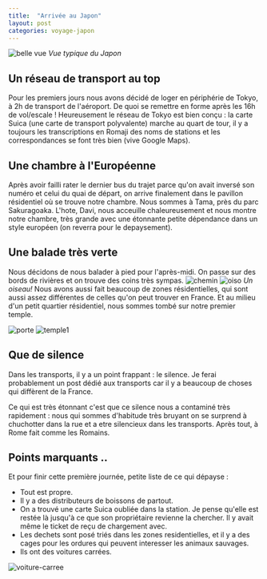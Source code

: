 ```yaml
---
title:  "Arrivée au Japon"
layout: post
categories: voyage-japon
---
```


![belle vue](/assets/images/voyage-japon/c-donc-ca-le-japon.jpg)
*Vue typique du Japon*

## Un réseau de transport au top

Pour les premiers jours nous avons décidé de loger en périphérie de Tokyo, à 2h de transport de l'aéroport. De quoi se remettre en forme après les 16h de vol/escale ! Heureusement le réseau de Tokyo est bien conçu : la carte Suica (une carte de transport polyvalente) marche au quart de tour, il y a toujours les transcriptions en Romaji des noms de stations et les correspondances se font très bien (vive Google Maps). 


## Une chambre à l'Européenne

Après avoir failli rater le dernier bus du trajet parce qu'on avait inversé son numéro et celui du quai de départ, on arrive finalement dans le pavillon résidentiel où se trouve notre chambre. Nous sommes à Tama, près du parc Sakuragoaka. L'hote, Davi, nous acceuille chaleureusement et nous montre notre chambre, très grande avec une étonnante petite dépendance dans un style européen (on reverra pour le depaysement). 

## Une balade très verte

Nous décidons de nous balader à pied pour l'après-midi. On passe sur des bords de rivières et on trouve des coins très sympas. 
![chemin](/assets/images/voyage-japon/joli-chemin.jpg)
![oiso](/assets/images/voyage-japon/oiso.jpg)
*Un oiseau!*
Nous avons aussi fait beaucoup de zones résidentielles, qui sont aussi assez différentes de celles qu'on peut trouver en France. Et au milieu d'un petit quartier résidentiel, nous sommes tombé sur notre premier temple. 


![porte](/assets/images/voyage-japon/porte.jpg)
![temple1](/assets/images/voyage-japon/temple-1.jpg)

## Que de silence

Dans les transports, il y a un point frappant : le silence. Je ferai probablement un post dédié aux transports car il y a beaucoup de choses qui diffèrent de la France.

Ce qui est très étonnant c'est que ce silence nous a contaminé très rapidement : nous qui sommes d'habitude très bruyant on se surprend à chuchotter dans la rue et a etre silencieux dans les transports. Après tout, à Rome fait comme les Romains.

## Points marquants ..

Et pour finir cette première journée, petite liste de ce qui dépayse :
- Tout est propre.
- Il y a des distributeurs de boissons de partout.
- On a trouvé une carte Suica oubliée dans la station. Je pense qu'elle est restée là jusqu'à ce que son propriétaire revienne la chercher. Il y avait même le ticket de reçu de chargement avec.
- Les dechets sont posé triés dans les zones residentielles, et il y a des cages pour les ordures qui peuvent interesser les animaux sauvages.
- Ils ont des voitures carrées.

![voiture-carree](/assets/images/voyage-japon/voiture-carree.jpg)




